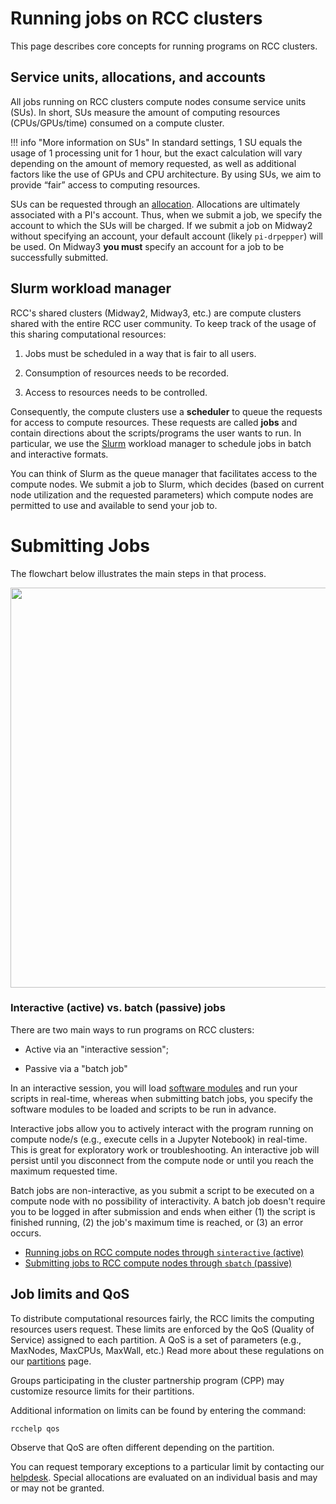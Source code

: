 # Running jobs on RCC clusters

This page describes core concepts for running programs on RCC clusters. 

## Service units, allocations, and accounts 
All jobs running on RCC clusters compute nodes consume service units (SUs). In short, SUs measure the amount of computing resources (CPUs/GPUs/time) consumed on a compute cluster. 

!!! info "More information on SUs"
    In standard settings, 1 SU equals the usage of 1 processing unit for 1 hour, but the exact calculation will vary depending on the amount of memory requested, as well as additional factors like the use of GPUs and CPU architecture. By using SUs, we aim to provide “fair” access to computing resources.

SUs can be requested through an [allocation](https://rcc.uchicago.edu/accounts-allocations/request-allocation). Allocations are ultimately associated with a PI's account. Thus, when we submit a job, we specify the account to which the SUs will be charged. If we submit a job on Midway2 without specifying an account, your default account (likely `pi-drpepper`) will be used. On Midway3 **you must** specify an account for a job to be successfully submitted. 
    
## Slurm workload manager

RCC's shared clusters (Midway2, Midway3, etc.) are compute clusters shared with the entire RCC user community. To keep track of the usage of this sharing computational resources:

1. Jobs must be scheduled in a way that is fair to all users. 

2. Consumption of resources needs to be recorded. 

3. Access to resources needs to be controlled. 

Consequently, the compute clusters use a **scheduler** to queue the requests for access to compute resources. These requests are called **jobs** and contain directions about the scripts/programs the user wants to run. In particular, we use the [Slurm](http://slurm.schedmd.com) workload manager to schedule jobs in batch and interactive formats.  

You can think of Slurm as the queue manager that facilitates access to the compute nodes. We submit a job to Slurm, which decides (based on current node utilization and the requested parameters) which compute nodes are permitted to use and available to send your job to. 

# Submitting Jobs
The flowchart below illustrates the main steps in that process. 

<p align="center">
<img src="../img/slurm/slurm_fig_000.png" width="640" />
</p> 

### Interactive (active) vs. batch (passive) jobs  
There are two main ways to run programs on RCC clusters: 

* Active via an "interactive session"; 

* Passive via a "batch job" 

In an interactive session, you will load [software modules](software/software-overview.md) and run your scripts in real-time, whereas when submitting batch jobs, you specify the software modules to be loaded and scripts to be run in advance. 

Interactive jobs allow you to actively interact with the program running on compute node/s (e.g., execute cells in a Jupyter Notebook) in real-time. This is great for exploratory work or troubleshooting. An interactive job will persist until you disconnect from the compute node or until you reach the maximum requested time. 

Batch jobs are non-interactive, as you submit a script to be executed on a compute node with no possibility of interactivity. A batch job doesn't require you to be logged in after submission and ends when either (1) the script is finished running, (2) the job's maximum time is reached, or (3) an error occurs. 

* [Running jobs on RCC compute nodes through `sinteractive` (active) ](slurm-sinteractive.md)
* [Submitting jobs to RCC compute nodes through `sbatch` (passive) ](slurm-sbatch.md)


## Job limits and QoS
To distribute computational resources fairly, the RCC limits the computing resources users request. These limits are enforced by the QoS (Quality of Service) assigned to each partition. A QoS is a set of parameters (e.g., MaxNodes, MaxCPUs, MaxWall, etc.) Read more about these regulations on our [partitions](partitions.md#shared-partition-qos) page. 

Groups participating in the cluster partnership program (CPP) may customize resource limits for their partitions. 

Additional information on limits can be found by entering the command:  
```
rcchelp qos
``` 
Observe that QoS are often different depending on the partition.

You can request temporary exceptions to a particular limit by contacting our [helpdesk](https://rcc.uchicago.edu/support-and-services/consulting-and-technical-support). Special allocations are evaluated on an individual basis and may or may not be granted. 
